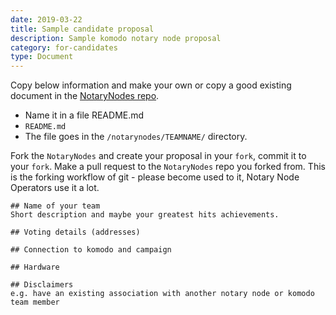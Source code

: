 ```yaml
---
date: 2019-03-22
title: Sample candidate proposal
description: Sample komodo notary node proposal
category: for-candidates
type: Document
---
```


Copy below information and make your own or copy a good existing document in the [NotaryNodes repo](https://github.com/KomodoPlatform/NotaryNodes).

* Name it in a file README.md
* `README.md`
* The file goes in the `/notarynodes/TEAMNAME/` directory.

Fork the `NotaryNodes` and create your proposal in your `fork`, commit it to your `fork`.  Make a pull request to the `NotaryNodes` repo you forked from.   This is the forking workflow of git - please become used to it, Notary Node Operators use it a lot.


```
## Name of your team
Short description and maybe your greatest hits achievements.

## Voting details (addresses)

## Connection to komodo and campaign

## Hardware

## Disclaimers
e.g. have an existing association with another notary node or komodo team member
```

